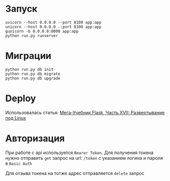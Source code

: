 # Запуск

```
uvicorn --host 0.0.0.0 --port 8100 app:app
unicorn --host 0.0.0.0 --port 8100 app:app
gunicorn -b 0.0.0.0:8000 app:app
python run.py runserver
```

# Миграции 

```pyton
python run.py db init
python run.py db migrate
python run.py db upgrade
```

# Deploy 

Использовалась статья: [Мега-Учебник Flask, Часть XVII: Развертывание под Linux](https://habr.com/ru/post/352266/)

# Авторизация 

При работе с api используется `Bearer Token`. Для получения токена нужно отправить `get` запрос на url: `/token` с указанием логина и пароля в `Basic Auth`

Для отзыва токена на тотже адрес отправляется `delete` запрос
